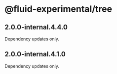 # @fluid-experimental/tree

## 2.0.0-internal.4.4.0

Dependency updates only.

## 2.0.0-internal.4.1.0

Dependency updates only.
